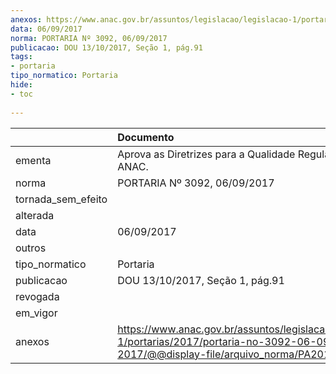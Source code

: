 ```yaml
---
anexos: https://www.anac.gov.br/assuntos/legislacao/legislacao-1/portarias/2017/portaria-no-3092-06-09-2017/@@display-file/arquivo_norma/PA2017-3092.pdf
data: 06/09/2017
norma: PORTARIA Nº 3092, 06/09/2017
publicacao: DOU 13/10/2017, Seção 1, pág.91
tags:
- portaria
tipo_normatico: Portaria
hide: 
- toc 
 
---
```


|                    | Documento                                                                                                                                        |
|:-------------------|:-------------------------------------------------------------------------------------------------------------------------------------------------|
| ementa             | Aprova as Diretrizes para a Qualidade Regulatória da ANAC.                                                                                       |
| norma              | PORTARIA Nº 3092, 06/09/2017                                                                                                                     |
| tornada_sem_efeito |                                                                                                                                                  |
| alterada           |                                                                                                                                                  |
| data               | 06/09/2017                                                                                                                                       |
| outros             |                                                                                                                                                  |
| tipo_normatico     | Portaria                                                                                                                                         |
| publicacao         | DOU 13/10/2017, Seção 1, pág.91                                                                                                                  |
| revogada           |                                                                                                                                                  |
| em_vigor           |                                                                                                                                                  |
| anexos             | https://www.anac.gov.br/assuntos/legislacao/legislacao-1/portarias/2017/portaria-no-3092-06-09-2017/@@display-file/arquivo_norma/PA2017-3092.pdf |